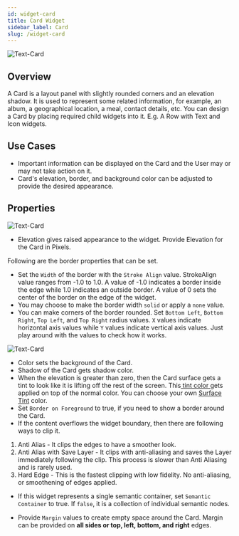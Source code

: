 ```yaml
---
id: widget-card
title: Card Widget
sidebar_label: Card 
slug: /widget-card
---
```


![Text-Card](/img/Widget-Card-1.png)

## Overview

A Card is a layout panel with slightly rounded corners and an elevation shadow. It is used to represent some related information, for example, an album, a geographical location, a meal, contact details, etc. You can design a Card by placing required child widgets into it. E.g. A Row with Text and Icon widgets.

## Use Cases

* Important information can be displayed on the Card and the User may or may not take action on it.
* Card's elevation, border, and background color can be adjusted to provide the desired appearance.

##  Properties

![Text-Card](/img/Widget-Card-2.png)

* Elevation gives raised appearance to the widget. Provide Elevation for the Card in Pixels.

Following are the border properties that can be set.

* Set the `Width` of the border with the `Stroke Align` value. StrokeAlign value ranges from -1.0 to 1.0. A value of -1.0 indicates a border inside the edge while 1.0 indicates an outside border. A value of 0 sets the center of the border on the edge of the widget.
* You may choose to make the border width `solid` or apply a `none` value.
* You can make corners of the border rounded. Set `Bottom Left`, `Bottom Right`, `Top Left`, and `Top Right` radius values. `X` values indicate horizontal axis values while `Y` values indicate vertical axis values. Just play around with the values to check how it works.

![Text-Card](/img/Widget-Card-3.png)

* Color sets the background of the Card. 
* Shadow of the Card gets shadow color.
* When the elevation is greater than zero, then the Card surface gets a tint to look like it is lifting off the rest of the screen. This[ tint color ](https://m3.material.io/styles/color/the-color-system/color-roles#8d13949e-aafc-47bc-81e1-a4daf8cba548)gets applied on top of the normal color. You can choose your own [Surface Tint](https://api.flutter.dev/flutter/material/Material/surfaceTintColor.html) color.
* Set `Border on Foreground` to true, if you need to show a border around the Card.
* If the content overflows the widget boundary, then there are following ways to clip it.

1. Anti Alias - It clips the edges to have a smoother look. 
2. Anti Alias with Save Layer - It clips with anti-aliasing and saves the Layer immediately following the clip. This process is slower than Anti Aliasing and is rarely used.
3. Hard Edge - This is the fastest clipping with low fidelity. No anti-aliasing, or smoothening of edges applied.

* If this widget represents a single semantic container, set `Semantic Container` to true. If `false`, it is a collection of individual semantic nodes.



* Provide `Margin` values to create empty space around the Card. Margin can be provided on **all sides or top, left, bottom, and right** edges.